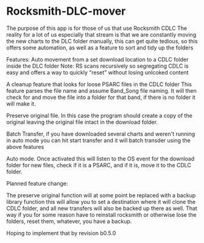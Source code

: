 # Rocksmith-DLC-mover

The purpose of this app is for those of us that use Rocksmith CDLC
The reality for a lot of us especially that stream is that we are
constantly moving the new charts to the DLC folder manually, this
can get quite tedious, so this offers some automation, as well as
a feature to sort and tidy up the folders

Features:
Auto movement from a set download location to a CDLC folder inside the DLC folder
Note: RS scans recursively so segregating CDLC is easy and offers a way to quickly "reset" without losing unlcoked content

A cleanup feature that looks for loose PSARC files in the CDLC folder
This feature parses the file name and assume Band_Song file naming. It will then
check for and move the file into a folder for that band, if there is no folder it will make it.

Preserve original file. In this case the program should create a copy of the original
leaving the original file intact in the download folder.

Batch Transfer, if you have downloaded several charts and weren't running in auto mode
you can hit start transfer and it will batch transder using the above features

Auto mode. Once activated this will listen to the OS event for the download folder
for new files, check if it is a PSARC, and if it is, move it to the CDLC folder.

Planned feature change:

The preserve original function will at some point be replaced with a backup library function
this will allow you to set a destination where it will clone the CDLC folder, and all new transfers
will also be backed up there as well. That way if you for some reason have to reinstall rocksmith or
otherwise lose the folders, reset them, whatever, you have a backup.

Hoping to implement that by revision b0.5.0
